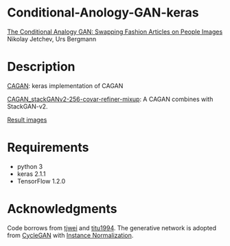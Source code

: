 # Conditional-Anology-GAN-keras
[The Conditional Analogy GAN: Swapping Fashion Articles on People Images](https://arxiv.org/abs/1709.04695) 
Nikolay Jetchev, Urs Bergmann

# Description
[CAGAN](https://github.com/shaoanlu/Conditional-Analogy-GAN-keras/blob/master/CAGAN.ipynb): keras implementation of CAGAN <p>
[CAGAN_stackGANv2-256-covar-refiner-mixup](https://github.com/shaoanlu/Conditional-Analogy-GAN-keras/blob/master/CAGAN_stackGANv2-256-covar-refiner-mixup.ipynb): A CAGAN combines with StackGAN-v2.

[Result images](https://shaoanlu.wordpress.com/2017/10/26/reimplement-conditional-anology-gan-in-keras/)

# Requirements
- python 3
- keras 2.1.1
- TensorFlow 1.2.0

# Acknowledgments
Code borrows from [tjwei](https://github.com/tjwei/GANotebooks) and [titu1994](https://github.com/titu1994/Super-Resolution-using-Generative-Adversarial-Networks/). The generative network is adopted from [CycleGAN](https://github.com/junyanz/CycleGAN) with [Instance Normalization](https://github.com/farizrahman4u/keras-contrib/blob/master/keras_contrib/layers/normalization.py).


